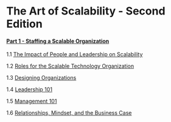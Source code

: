 # The Art of Scalability - Second Edition

#### [Part 1 - Staffing a Scalable Organization](part-1.md)
  1.1 [The Impact of People and Leadership on Scalability](part-1.md#part1-1)
  
  1.2 [Roles for the Scalable Technology Organization](part-1.md#part1-2)
  
  1.3 [Designing Organizations](part-1.md#part1-3)
  
  1.4 [Leadership 101](part-1.md#part1-4)
  
  1.5 [Management 101](part-1.md#part1-5)
  
  1.6 [Relationships, Mindset, and the Business Case](part-1.md#part1-6)
  
  
